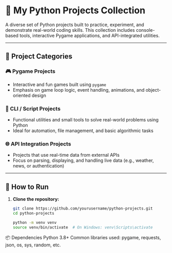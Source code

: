 # 🐍 My Python Projects Collection

A diverse set of Python projects built to practice, experiment, and demonstrate real-world coding skills.
This collection includes console-based tools, interactive Pygame applications, and API-integrated utilities.

---

## 📁 Project Categories

### 🎮 Pygame Projects
- Interactive and fun games built using `pygame`
- Emphasis on game loop logic, event handling, animations, and object-oriented design

### 🔧 CLI / Script Projects
- Functional utilities and small tools to solve real-world problems using Python
- Ideal for automation, file management, and basic algorithmic tasks

### 🌐 API Integration Projects
- Projects that use real-time data from external APIs
- Focus on parsing, displaying, and handling live data (e.g., weather, news, or authentication)

---

## 🚀 How to Run

1. **Clone the repository:**
   ```bash
   git clone https://github.com/yourusername/python-projects.git
   cd python-projects
   
   python -m venv venv
   source venv/bin/activate  # On Windows: venv\Scripts\activate

   
📦 Dependencies
Python 3.8+
Common libraries used:
pygame,
requests,
json,
os, sys, random, etc.
